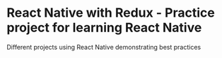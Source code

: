 # React Native with Redux - Practice project for learning React Native

Different projects using React Native demonstrating best practices
